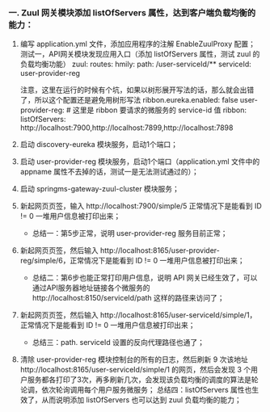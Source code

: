 ### 一. Zuul 网关模块添加 listOfServers 属性，达到客户端负载均衡的能力：
 1. 编写 application.yml 文件，添加应用程序的注解 EnableZuulProxy 配置；
     测试一，API网关模块发现应用入口（添加 listOfServers 属性，测试 zuul 的负载均衡功能）
     zuul:
         routes:
             hmily:
                 path: /user-serviceId/**
                 serviceId: user-provider-reg

     注意，这里在运行的时候有个坑，如果以树形展开写法的话，那么就会出错了，所以这个配置还是避免用树形写法
     ribbon.eureka.enabled: false
     user-provider-reg: # 这里是 ribbon 要请求的微服务的 service-id 值
         ribbon:
            listOfServers: http://localhost:7900,http://localhost:7899,http://localhost:7898
 2. 启动 discovery-eureka 模块服务，启动1个端口；
 3. 启动 user-provider-reg 模块服务，启动1个端口（application.yml 文件中的 appname 属性不去掉的话，测试一是无法测试通过的）；
 4. 启动 springms-gateway-zuul-cluster 模块服务；
 5. 新起网页页签，输入 http://localhost:7900/simple/5 正常情况下是能看到 ID != 0 一堆用户信息被打印出来；
    * 总结一：第5步正常，说明 user-provider-reg 服务目前正常；
 6. 新起网页页签，然后输入 http://localhost:8165/user-provider-reg/simple/6，正常情况下是能看到 ID != 0 一堆用户信息被打印出来；
    * 总结二：第6步也能正常打印用户信息，说明 API 网关已经生效了，可以通过API服务器地址链接各个微服务的 http://localhost:8150/serviceId/path 这样的路径来访问了；
 7. 新起网页页签，然后输入 http://localhost:8165/user-serviceId/simple/1，正常情况下是能看到 ID != 0 一堆用户信息被打印出来；
    * 总结三：path. serviceId 设置的反向代理路径也通了；
 8. 清除 user-provider-reg 模块控制台的所有的日志，然后刷新 9 次该地址 http://localhost:8165/user-serviceId/simple/1 的网页，然后会发现 3 个用户服务都各打印了3次，再多刷新几次，会发现该负载均衡的调度的算法是轮论调，依次轮询调用每个用户服务微服务；
 总结四：listOfServers 属性也生效了，从而说明添加 listOfServers 也可以达到 zuul 负载均衡的能力；